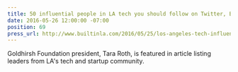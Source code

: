 ```yaml
---
title: 50 influential people in LA tech you should follow on Twitter, Built in LA
date: 2016-05-26 12:00:00 -07:00
position: 69
press_url: http://www.builtinla.com/2016/05/25/los-angeles-tech-influencers-twitter
---
```


Goldhirsh Foundation president, Tara Roth, is featured in article listing leaders from LA's tech and startup community.
